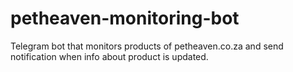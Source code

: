 # petheaven-monitoring-bot
Telegram bot that monitors products of petheaven.co.za and send notification when info about product is updated.
